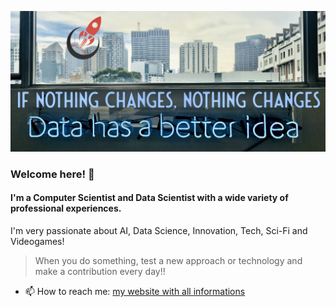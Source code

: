 
![Personal Image](coverGitHub.jpeg)


### Welcome here! 👋

#### I'm a Computer Scientist and Data Scientist with a wide variety of professional experiences.

I'm very passionate about AI, Data Science, Innovation, Tech, Sci-Fi and Videogames!

> When you do something, test a new approach or technology and make a contribution every day!!

- 📫 How to reach me: [my website with all informations](https://andreaguzzo.com)


<!--
**JeyDi/JeyDi** is a ✨ _special_ ✨ repository because its `README.md` (this file) appears on your GitHub profile.

Here are some ideas to get you started:

- 🔭 I’m currently working on ...
- 🌱 I’m currently learning ...
- 👯 I’m looking to collaborate on ...
- 🤔 I’m looking for help with ...
- 💬 Ask me about ...
- 📫 How to reach me: ...
- 😄 Pronouns: ...
- ⚡ Fun fact: ...

Usefull links: 
- https://github.com/matiassingers/awesome-readme
- https://guides.github.com/pdfs/markdown-cheatsheet-online.pdf
- https://dev.to/m0nica/how-to-create-a-github-profile-readme-1paj


-->
